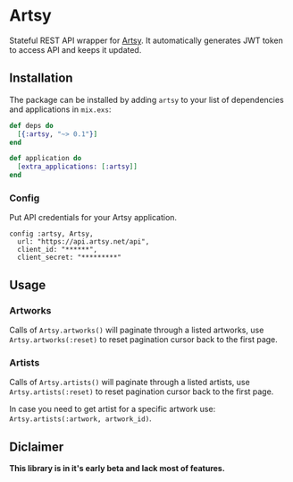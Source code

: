 # Artsy

Stateful REST API wrapper for [Artsy](https://developers.artsy.net/docs/artworks). It automatically generates JWT token to access API and keeps it updated.

## Installation

The package can be installed by adding `artsy` to your list of dependencies and applications in `mix.exs`:

```elixir
def deps do
  [{:artsy, "~> 0.1"}]
end

def application do
  [extra_applications: [:artsy]]
end
```

### Config

Put API credentials for your Artsy application.

```
config :artsy, Artsy,
  url: "https://api.artsy.net/api",
  client_id: "******",
  client_secret: "*********"
```

## Usage

### Artworks
Calls of `Artsy.artworks()` will paginate through a listed artworks, use `Artsy.artworks(:reset)` to reset pagination cursor back to the first page.

### Artists
Calls of `Artsy.artists()` will paginate through a listed artists, use `Artsy.artists(:reset)` to reset pagination cursor back to the first page.

In case you need to get artist for a specific artwork use: `Artsy.artists(:artwork, artwork_id)`.

## Diclaimer

**This library is in it's early beta and lack most of features.**
